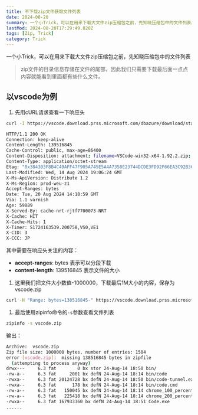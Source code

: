 ```yaml
---
title: 不下载zip文件获取文件列表
date: 2024-08-20
summary: 一个小Trick，可以在用来下载大文件zip压缩包之前，先知晓压缩包中的文件列表。
lastMod: 2024-08-20T17:29:49.820Z
tags: [Zip, Trick]
category: Trick
---
```


一个小Trick，可以在用来下载大文件zip压缩包之前，先知晓压缩包中的文件列表

> zip文件的目录信息存储在文件的尾部，因此我们只需要下载最后面一点点内容就能看到里面都有些什么文件。

## 以vscode为例

1. 先用cURL请求查看一下响应头

```bash
curl -I https://vscode.download.prss.microsoft.com/dbazure/download/stable/fee1edb8d6d72a0ddff41e5f71a671c23ed924b9/VSCode-win32-x64-1.92.2.zip
```

```bash
HTTP/1.1 200 OK
Connection: keep-alive
Content-Length: 139516845
Cache-Control: public, max-age=86400
Content-Disposition: attachment; filename=VSCode-win32-x64-1.92.2.zip; filename*=UTF-8''VSCode-win32-x64-1.92.2.zip
Content-Type: application/octet-stream
Etag: "0x384303F8B4C49AFF47F905A745E5A4A7358E23744DCDE3FD92F66EA3C92B3687"
Last-Modified: Wed, 14 Aug 2024 19:06:24 GMT
X-Ms-ApiVersion: Distribute 1.2
X-Ms-Region: prod-weu-z1
Accept-Ranges: bytes
Date: Tue, 20 Aug 2024 14:18:59 GMT
Via: 1.1 varnish
Age: 59889
X-Served-By: cache-nrt-rjtf7700073-NRT
X-Cache: HIT
X-Cache-Hits: 1
X-Timer: S1724163539.200758,VS0,VE1
X-CID: 3
X-CCC: JP
```

其中需要在响应头关注的内容：

- **accept-ranges**: bytes 表示可以分段下载
- **content-length**: 139516845 表示文件的大小

1. 这里我们把文件大小数值-1000000，下载最后1M大小的内容，保存为vscode.zip

```bash
curl -H "Range: bytes=138516845-" https://vscode.download.prss.microsoft.com/dbazure/download/stable/fee1edb8d6d72a0ddff41e5f71a671c23ed924b9/VSCode-win32-x64-1.92.2.zip -o vscode.zip
```

1. 最后使用zipinfo命令的`-s`参数查看文件列表

```bash
zipinfo -s vscode.zip
```

输出：

```bash
Archive:  vscode.zip
Zip file size: 1000000 bytes, number of entries: 1504
error [vscode.zip]:  missing 138516845 bytes in zipfile
  (attempting to process anyway)
drwx---     6.3 fat        0 bx stor 24-Aug-14 18:50 bin/
-rw-a--     6.3 fat     2001 bx defN 24-Aug-14 18:14 bin/code
-rwxa--     6.3 fat 20124728 bx defN 24-Aug-14 18:50 bin/code-tunnel.exe
-rwxa--     6.3 fat      178 bx defN 24-Aug-14 18:14 bin/code.cmd
-rw-a--     6.3 fat   150045 bx defN 24-Aug-14 18:14 chrome_100_percent.pak
-rw-a--     6.3 fat   225418 bx defN 24-Aug-14 18:14 chrome_200_percent.pak
-rwxa--     6.3 fat 167933360 bx defN 24-Aug-14 18:51 Code.exe
......
```
